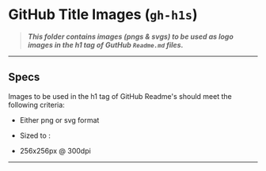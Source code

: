 # GitHub Title Images (`gh-h1s`)

> ***This folder contains images (pngs & svgs) to be used as logo images in the h1 tag of GutHub `Readme.md` files.***

---

## Specs

Images to be used in the h1 tag of GitHub Readme's should meet the following criteria:

- Either png or svg format
- Sized to :



- 256x256px @ 300dpi

---

